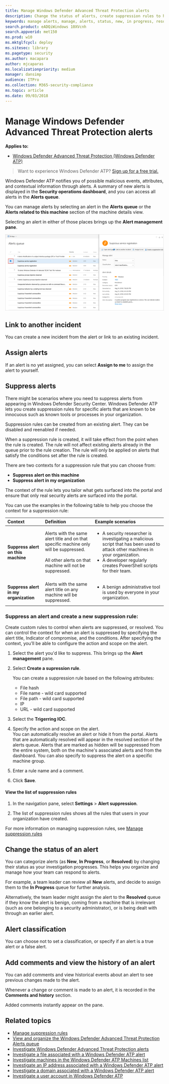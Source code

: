```yaml
---
title: Manage Windows Defender Advanced Threat Protection alerts
description: Change the status of alerts, create suppression rules to hide alerts, submit comments, and review change history for individual alerts with the Manage Alert menu.
keywords: manage alerts, manage, alerts, status, new, in progress, resolved, resolve alerts, suppress, supression, rules, context, history, comments, changes
search.product: eADQiWindows 10XVcnh
search.appverid: met150
ms.prod: w10
ms.mktglfcycl: deploy
ms.sitesec: library
ms.pagetype: security
ms.author: macapara
author: mjcaparas
ms.localizationpriority: medium
manager: dansimp
audience: ITPro
ms.collection: M365-security-compliance 
ms.topic: article
ms.date: 09/03/2018
---
```


# Manage Windows Defender Advanced Threat Protection alerts

**Applies to:**
- [Windows Defender Advanced Threat Protection (Windows Defender ATP)](https://go.microsoft.com/fwlink/p/?linkid=2069559)

>Want to experience Windows Defender ATP? [Sign up for a free trial.](https://www.microsoft.com/en-us/WindowsForBusiness/windows-atp?ocid=docs-wdatp-managealerts-abovefoldlink)

Windows Defender ATP notifies you of possible malicious events, attributes, and contextual information through alerts. A summary of new alerts is displayed in the **Security operations dashboard**, and you can access all alerts in the **Alerts queue**.

You can manage alerts by selecting an alert in the **Alerts queue** or the **Alerts related to this machine** section of the machine details view.

Selecting an alert in either of those places brings up the **Alert management pane**.

![Image of alert status](images/atp-alerts-selected.png)

## Link to another incident
You can create a new incident from the alert or link to an existing incident. 

## Assign alerts
If an alert is no yet assigned, you can select **Assign to me** to assign the alert to yourself.


## Suppress alerts
There might be scenarios where you need to suppress alerts from appearing in Windows Defender Security Center. Windows Defender ATP lets you create suppression rules for specific alerts that are known to be innocuous such as known tools or processes in your organization. 

Suppression rules can be created from an existing alert. They can be disabled and reenabled if needed.

When a suppression rule is created, it will take effect from the point when the rule is created. The rule will not affect existing alerts already in the queue prior to the rule creation. The rule will only be applied on alerts that satisfy the conditions set after the rule is created.

There are two contexts for a suppression rule that you can choose from:

- **Suppress alert on this machine**
- **Suppress alert in my organization**

The context of the rule lets you tailor what gets surfaced into the portal and ensure that only real security alerts are surfaced into the portal.

You can use the examples in the following table to help you choose the context for a suppression rule:

| **Context**                           | **Definition**                                                                                                                                              | **Example scenarios**                                                                                                                                                                                                  |
|:--------------------------------------|:------------------------------------------------------------------------------------------------------------------------------------------------------------|:-----------------------------------------------------------------------------------------------------------------------------------------------------------------------------------------------------------------------|
| **Suppress alert on this machine**    | Alerts with the same alert title and on that specific machine only will be suppressed. <br /><br />All other alerts on that machine will not be suppressed. | <ul><li>A security researcher is investigating a malicious script that has been used to attack other machines in your organization.</li><li>A developer regularly creates PowerShell scripts for their team.</li></ul> |
| **Suppress alert in my organization** | Alerts with the same alert title on any machine will be suppressed.                                                                                         | <ul><li>A benign administrative tool is used by everyone in your organization.</li></ul>                                                                                                                               |


### Suppress an alert and create a new suppression rule:
Create custom rules to control when alerts are suppressed, or resolved. You can control the context for when an alert is suppressed by specifying the alert title, Indicator of compromise, and the conditions. After specifying the context, you’ll be able to configure the action and scope on the alert. 

1. Select the alert you'd like to suppress. This brings up the **Alert management** pane.

2.  Select **Create a supression rule**.

    You can create a suppression rule based on the following attributes:
    
    * File hash 
    * File name - wild card supported
    * File path - wild card supported
    * IP
    * URL - wild card supported

3. Select the **Trigerring IOC**.
    
4. Specify the action and scope on the alert. <br>
   You can automatically resolve an alert or hide it from the portal. Alerts that are automatically resolved will appear in the resolved section of the alerts queue. Alerts that are marked as hidden will be suppressed from the entire system, both on the machine's associated alerts and from the dashboard. You can also specify to suppress the alert on a specific machine group.

5. Enter a rule name and a comment.

6. Click **Save**.

#### View the list of suppression rules

1. In the navigation pane, select **Settings** > **Alert suppression**.

2. The list of suppression rules shows all the rules that users in your organization have created.

For more information on managing suppression rules, see [Manage suppression rules](manage-suppression-rules-windows-defender-advanced-threat-protection.md)

## Change the status of an alert

You can categorize alerts (as **New**, **In Progress**, or **Resolved**) by changing their status as your investigation progresses. This helps you organize and manage how your team can respond to alerts.

For example, a team leader can review all **New** alerts, and decide to assign them to the **In Progress** queue for further analysis.

Alternatively, the team leader might assign the alert to the **Resolved** queue if they know the alert is benign, coming from a machine that is irrelevant (such as one belonging to a security administrator), or is being dealt with through an earlier alert.



## Alert classification
You can choose not to set a classification, or  specify if an alert is a true alert or a false alert.


## Add comments and view the history of an alert
You can add comments and view historical events about an alert to see previous changes made to the alert.

Whenever a change or comment is made to an alert, it is recorded in the **Comments and history** section.

Added comments instantly appear on the pane.


## Related topics
- [Manage suppression rules](manage-suppression-rules-windows-defender-advanced-threat-protection.md)
- [View and organize the Windows Defender Advanced Threat Protection Alerts queue ](alerts-queue-windows-defender-advanced-threat-protection.md)
- [Investigate Windows Defender Advanced Threat Protection alerts](investigate-alerts-windows-defender-advanced-threat-protection.md)
- [Investigate a file associated with a Windows Defender ATP alert](investigate-files-windows-defender-advanced-threat-protection.md)
- [Investigate machines in the Windows Defender ATP Machines list](investigate-machines-windows-defender-advanced-threat-protection.md)
- [Investigate an IP address associated with a Windows Defender ATP alert](investigate-ip-windows-defender-advanced-threat-protection.md)
- [Investigate a domain associated with a Windows Defender ATP alert](investigate-domain-windows-defender-advanced-threat-protection.md)
- [Investigate a user account in Windows Defender ATP](investigate-user-windows-defender-advanced-threat-protection.md)
